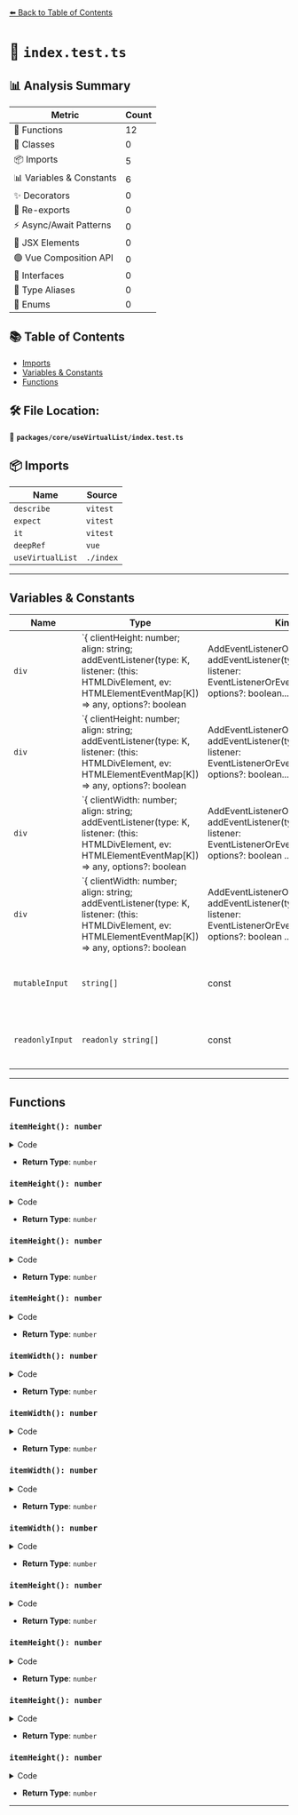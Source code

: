 [⬅️ Back to Table of Contents](../../../index.md)

# 📄 `index.test.ts`

## 📊 Analysis Summary

| Metric | Count |
|--------|-------|
| 🔧 Functions | 12 |
| 🧱 Classes | 0 |
| 📦 Imports | 5 |
| 📊 Variables & Constants | 6 |
| ✨ Decorators | 0 |
| 🔄 Re-exports | 0 |
| ⚡ Async/Await Patterns | 0 |
| 💠 JSX Elements | 0 |
| 🟢 Vue Composition API | 0 |
| 📐 Interfaces | 0 |
| 📑 Type Aliases | 0 |
| 🎯 Enums | 0 |

## 📚 Table of Contents

- [Imports](#imports)
- [Variables & Constants](#variables-constants)
- [Functions](#functions)

## 🛠️ File Location:
📂 **`packages/core/useVirtualList/index.test.ts`**

## 📦 Imports

| Name | Source |
|------|--------|
| `describe` | `vitest` |
| `expect` | `vitest` |
| `it` | `vitest` |
| `deepRef` | `vue` |
| `useVirtualList` | `./index` |


---

## Variables & Constants

| Name | Type | Kind | Value | Exported |
|------|------|------|-------|----------|
| `div` | `{ clientHeight: number; align: string; addEventListener<K extends keyof HTMLElementEventMap>(type: K, listener: (this: HTMLDivElement, ev: HTMLElementEventMap[K]) => any, options?: boolean | AddEventListenerOptions): void; addEventListener(type: string, listener: EventListenerOrEventListenerObject, options?: boolean...` | const | `{ ...document.createElement('div'), clientHeight: 50 }` | ✗ |
| `div` | `{ clientHeight: number; align: string; addEventListener<K extends keyof HTMLElementEventMap>(type: K, listener: (this: HTMLDivElement, ev: HTMLElementEventMap[K]) => any, options?: boolean | AddEventListenerOptions): void; addEventListener(type: string, listener: EventListenerOrEventListenerObject, options?: boolean...` | const | `{ ...document.createElement('div'), clientHeight: 50 }` | ✗ |
| `div` | `{ clientWidth: number; align: string; addEventListener<K extends keyof HTMLElementEventMap>(type: K, listener: (this: HTMLDivElement, ev: HTMLElementEventMap[K]) => any, options?: boolean | AddEventListenerOptions): void; addEventListener(type: string, listener: EventListenerOrEventListenerObject, options?: boolean ...` | const | `{ ...document.createElement('div'), clientWidth: 50 }` | ✗ |
| `div` | `{ clientWidth: number; align: string; addEventListener<K extends keyof HTMLElementEventMap>(type: K, listener: (this: HTMLDivElement, ev: HTMLElementEventMap[K]) => any, options?: boolean | AddEventListenerOptions): void; addEventListener(type: string, listener: EventListenerOrEventListenerObject, options?: boolean ...` | const | `{ ...document.createElement('div'), clientWidth: 50 }` | ✗ |
| `mutableInput` | `string[]` | const | `['a', 'b', 'c', 'd', 'e', 'f']` | ✗ |
| `readonlyInput` | `readonly string[]` | const | `['a', 'b', 'c', 'd', 'e', 'f']` | ✗ |


---

## Functions

### `itemHeight(): number`

<details><summary>Code</summary>

```ts
() => 50
```
</details>

- **Return Type**: `number`
### `itemHeight(): number`

<details><summary>Code</summary>

```ts
() => 50
```
</details>

- **Return Type**: `number`
### `itemHeight(): number`

<details><summary>Code</summary>

```ts
() => 50
```
</details>

- **Return Type**: `number`
### `itemHeight(): number`

<details><summary>Code</summary>

```ts
() => 50
```
</details>

- **Return Type**: `number`
### `itemWidth(): number`

<details><summary>Code</summary>

```ts
() => 50
```
</details>

- **Return Type**: `number`
### `itemWidth(): number`

<details><summary>Code</summary>

```ts
() => 50
```
</details>

- **Return Type**: `number`
### `itemWidth(): number`

<details><summary>Code</summary>

```ts
() => 50
```
</details>

- **Return Type**: `number`
### `itemWidth(): number`

<details><summary>Code</summary>

```ts
() => 50
```
</details>

- **Return Type**: `number`
### `itemHeight(): number`

<details><summary>Code</summary>

```ts
() => 50
```
</details>

- **Return Type**: `number`
### `itemHeight(): number`

<details><summary>Code</summary>

```ts
() => 50
```
</details>

- **Return Type**: `number`
### `itemHeight(): number`

<details><summary>Code</summary>

```ts
() => 50
```
</details>

- **Return Type**: `number`
### `itemHeight(): number`

<details><summary>Code</summary>

```ts
() => 50
```
</details>

- **Return Type**: `number`

---